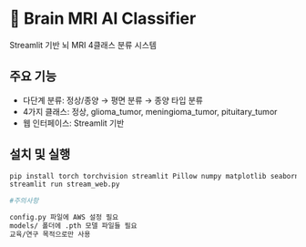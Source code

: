 # 🧠 Brain MRI AI Classifier

Streamlit 기반 뇌 MRI 4클래스 분류 시스템

## 주요 기능
- 다단계 분류: 정상/종양 → 평면 분류 → 종양 타입 분류
- 4가지 클래스: 정상, glioma_tumor, meningioma_tumor, pituitary_tumor
- 웹 인터페이스: Streamlit 기반

## 설치 및 실행
```bash
pip install torch torchvision streamlit Pillow numpy matplotlib seaborn scikit-learn
streamlit run stream_web.py

#주의사항

config.py 파일에 AWS 설정 필요
models/ 폴더에 .pth 모델 파일들 필요
교육/연구 목적으로만 사용
